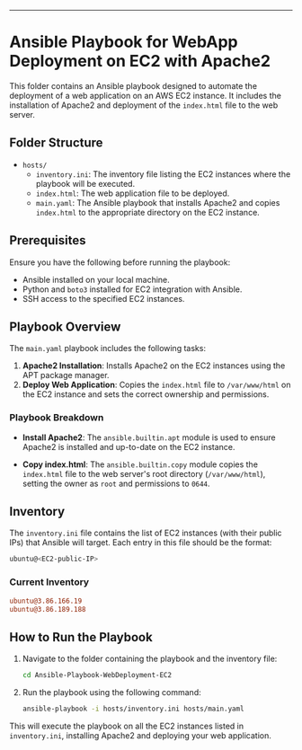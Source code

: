 ---

# Ansible Playbook for WebApp Deployment on EC2 with Apache2

This folder contains an Ansible playbook designed to automate the deployment of a web application on an AWS EC2 instance. It includes the installation of Apache2 and deployment of the `index.html` file to the web server.

## Folder Structure

- `hosts/`
  - `inventory.ini`: The inventory file listing the EC2 instances where the playbook will be executed.
  - `index.html`: The web application file to be deployed.
  - `main.yaml`: The Ansible playbook that installs Apache2 and copies `index.html` to the appropriate directory on the EC2 instance.

## Prerequisites

Ensure you have the following before running the playbook:
- Ansible installed on your local machine.
- Python and `boto3` installed for EC2 integration with Ansible.
- SSH access to the specified EC2 instances.

## Playbook Overview

The `main.yaml` playbook includes the following tasks:
1. **Apache2 Installation**: Installs Apache2 on the EC2 instances using the APT package manager.
2. **Deploy Web Application**: Copies the `index.html` file to `/var/www/html` on the EC2 instance and sets the correct ownership and permissions.

### Playbook Breakdown

- **Install Apache2**:
  The `ansible.builtin.apt` module is used to ensure Apache2 is installed and up-to-date on the EC2 instance.

- **Copy index.html**:
  The `ansible.builtin.copy` module copies the `index.html` file to the web server's root directory (`/var/www/html`), setting the owner as `root` and permissions to `0644`.

## Inventory

The `inventory.ini` file contains the list of EC2 instances (with their public IPs) that Ansible will target. Each entry in this file should be the format:
```bash
ubuntu@<EC2-public-IP>
```

### Current Inventory
```ini
ubuntu@3.86.166.19
ubuntu@3.86.189.188
```

## How to Run the Playbook

1. Navigate to the folder containing the playbook and the inventory file:
   ```bash
   cd Ansible-Playbook-WebDeployment-EC2
   ```

2. Run the playbook using the following command:
   ```bash
   ansible-playbook -i hosts/inventory.ini hosts/main.yaml
   ```

This will execute the playbook on all the EC2 instances listed in `inventory.ini`, installing Apache2 and deploying your web application.

